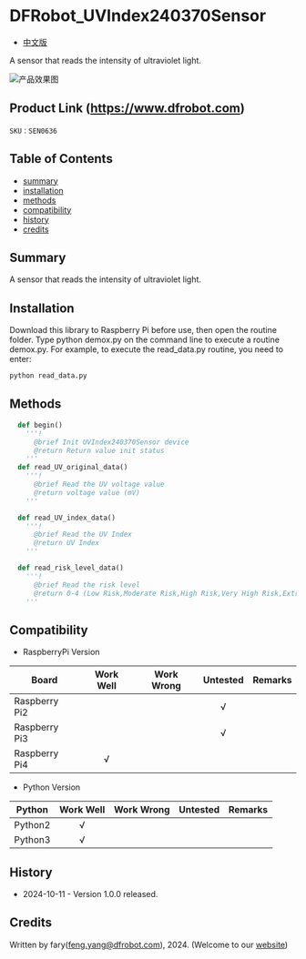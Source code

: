 DFRobot_UVIndex240370Sensor
===========================

- [中文版](./README_CN.md)

A sensor that reads the intensity of ultraviolet light.

![产品效果图](../../resources/images/SEN0636.png)

## Product Link (https://www.dfrobot.com)

    SKU：SEN0636

## Table of Contents

  * [summary](#summary)
  * [installation](#installation)
  * [methods](#methods)
  * [compatibility](#compatibility)
  * [history](#history)
  * [credits](#credits)

## Summary

A sensor that reads the intensity of ultraviolet light.


## Installation

Download this library to Raspberry Pi before use, then open the routine folder. Type python demox.py on the command line to execute a routine demox.py. For example, to execute the read_data.py routine, you need to enter:

```python
python read_data.py
```

## Methods

```python
  def begin()
    '''!
      @brief Init UVIndex240370Sensor device
      @return Return value init status
    '''
  def read_UV_original_data()
    '''!
      @brief Read the UV voltage value
      @return voltage value (mV)
    '''

  def read_UV_index_data()
    '''!
      @brief Read the UV Index
      @return UV Index
    '''

  def read_risk_level_data()
    '''!
      @brief Read the risk level
      @return 0-4 (Low Risk,Moderate Risk,High Risk,Very High Risk,Extreme Risk)
    '''
```

## Compatibility

* RaspberryPi Version

| Board        | Work Well | Work Wrong | Untested | Remarks |
| ------------ | :-------: | :--------: | :------: | ------- |
| Raspberry Pi2 |           |            |    √     |         |
| Raspberry Pi3 |           |            |    √     |         |
| Raspberry Pi4 |       √   |            |          |         |

* Python Version

| Python  | Work Well | Work Wrong | Untested | Remarks |
| ------- | :-------: | :--------: | :------: | ------- |
| Python2 |     √     |            |          |         |
| Python3 |     √     |            |          |         |

## History

- 2024-10-11 - Version 1.0.0 released.

## Credits

Written by fary(feng.yang@dfrobot.com), 2024. (Welcome to our [website](https://www.dfrobot.com/))
